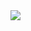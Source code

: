 <img align="center" src="https://github-readme-stats.vercel.app/api/<top-langs>/?username=<safarsafarov>&theme=<THEME_NAME>" />

